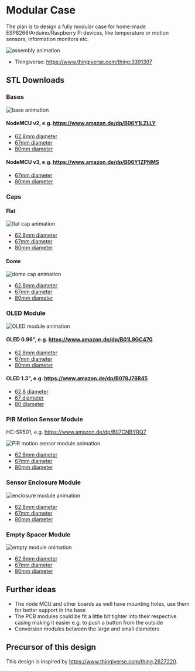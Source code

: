 # Modular Case

The plan is to design a fully modular case for home-made ESP8266/Arduino/Raspberry
Pi devices, like temperature or motion sensors, information monitors etc.

![assembly animation](https://muesli.github.io/modular-case/assembly.gif)

- Thingiverse: https://www.thingiverse.com/thing:3391397

## STL Downloads

### Bases

![base animation](https://muesli.github.io/modular-case/base.gif)

#### NodeMCU v2, e.g. https://www.amazon.de/dp/B06Y1LZLLY

- [62.8mm diameter](https://muesli.github.io/modular-case/base_62.8mm_board5.stl)
- [67mm diameter](https://muesli.github.io/modular-case/base_67mm_board5.stl)
- [80mm diameter](https://muesli.github.io/modular-case/base_80mm_board5.stl)

#### NodeMCU v3, e.g. https://www.amazon.de/dp/B06Y1ZPNMS

- [67mm diameter](https://muesli.github.io/modular-case/base_67mm_board6.stl)
- [80mm diameter](https://muesli.github.io/modular-case/base_80mm_board6.stl)

### Caps

#### Flat

![flat cap animation](https://muesli.github.io/modular-case/cap_flat.gif)

- [62.8mm diameter](https://muesli.github.io/modular-case/cap_62.8mm_flat.stl)
- [67mm diameter](https://muesli.github.io/modular-case/cap_67mm_flat.stl)
- [80mm diameter](https://muesli.github.io/modular-case/cap_80mm_flat.stl)

#### Dome

![dome cap animation](https://muesli.github.io/modular-case/cap_dome.gif)

- [62.8mm diameter](https://muesli.github.io/modular-case/cap_62.8mm_dome.stl)
- [67mm diameter](https://muesli.github.io/modular-case/cap_67mm_dome.stl)
- [80mm diameter](https://muesli.github.io/modular-case/cap_80mm_dome.stl)

### OLED Module

![OLED module animation](https://muesli.github.io/modular-case/module_oled.gif)

#### OLED 0.96", e.g. https://www.amazon.de/dp/B01L9GC470

- [62.8mm diameter](https://muesli.github.io/modular-case/module_62.8mm_oled1.stl)
- [67mm diameter](https://muesli.github.io/modular-case/module_67mm_oled1.stl)
- [80mm diameter](https://muesli.github.io/modular-case/module_80mm_oled1.stl)

#### OLED 1.3", e.g. https://www.amazon.de/dp/B078J78R45

- [62.8 diameter](https://muesli.github.io/modular-case/module_62.8mm_oled2.stl)
- [67 diameter](https://muesli.github.io/modular-case/module_67mm_oled2.stl)
- [80 diameter](https://muesli.github.io/modular-case/module_80mm_oled2.stl)

### PIR Motion Sensor Module

HC-SR501, e.g. https://www.amazon.de/dp/B07CNBYRQ7

![PIR motion sensor module animation](https://muesli.github.io/modular-case/module_pir.gif)

- [62.8mm diameter](https://muesli.github.io/modular-case/module_62.8mm_pir.stl)
- [67mm diameter](https://muesli.github.io/modular-case/module_67mm_pir.stl)
- [80mm diameter](https://muesli.github.io/modular-case/module_80mm_pir.stl)

### Sensor Enclosure Module

![enclosure module animation](https://muesli.github.io/modular-case/module_enclosure.gif)

- [62.8mm diameter](https://muesli.github.io/modular-case/module_62.8mm_enclosure.stl)
- [67mm diameter](https://muesli.github.io/modular-case/module_67mm_enclosure.stl)
- [80mm diameter](https://muesli.github.io/modular-case/module_80mm_enclosure.stl)

### Empty Spacer Module

![empty module animation](https://muesli.github.io/modular-case/module_empty.gif)

- [62.8mm diameter](https://muesli.github.io/modular-case/module_62.8mm_empty.stl)
- [67mm diameter](https://muesli.github.io/modular-case/module_67mm_empty.stl)
- [80mm diameter](https://muesli.github.io/modular-case/module_80mm_empty.stl)

## Further ideas
- The node MCU and other boards as well have mounting holes, use them for better support in the base
- The PCB modules could be fit a little bit tighter into their respective casing
  making it easier e.g. to push a button from the outside
- Conversion modules between the large and small diameters

## Precursor of this design

This design is inspired by https://www.thingiverse.com/thing:2627220.
